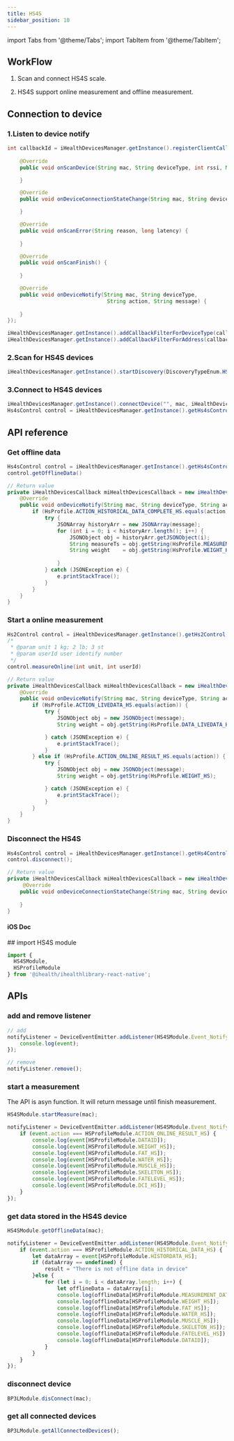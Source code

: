 ```yaml
---
title: HS4S
sidebar_position: 10
---
```


import Tabs from '@theme/Tabs';
import TabItem from '@theme/TabItem';

<Tabs>
  <TabItem value="android" label="Android" default>

## WorkFlow

1. Scan and connect HS4S scale.

2. HS4S support online measurement and offline measurement.

## Connection to device

### 1.Listen to device notify

```java
int callbackId = iHealthDevicesManager.getInstance().registerClientCallback(new iHealthDevicesCallback() {
    
    @Override
    public void onScanDevice(String mac, String deviceType, int rssi, Map manufactorData) {

    }

    @Override
    public void onDeviceConnectionStateChange(String mac, String deviceType, int status, int errorID, Map manufactorData) {

    }

    @Override
    public void onScanError(String reason, long latency) {
        
    }

    @Override
    public void onScanFinish() {
       
    }

    @Override
    public void onDeviceNotify(String mac, String deviceType,
                                String action, String message) {
                                    
    }
});

iHealthDevicesManager.getInstance().addCallbackFilterForDeviceType(callbackId, iHealthDevicesManager.TYPE_HS4S);
iHealthDevicesManager.getInstance().addCallbackFilterForAddress(callbackId, String... macs)
```

### 2.Scan for HS4S devices

```java
iHealthDevicesManager.getInstance().startDiscovery(DiscoveryTypeEnum.HS4);
```

### 3.Connect to HS4S devices

```java
iHealthDevicesManager.getInstance().connectDevice("", mac, iHealthDevicesManager.TYPE_HS4S)
Hs4sControl control = iHealthDevicesManager.getInstance().getHs4sControl(mDeviceMac);
```

## API reference

### Get offline data

```java
Hs4sControl control = iHealthDevicesManager.getInstance().getHs4sControl(mDeviceMac);
control.getOfflineData() 
```

```java
// Return value
private iHealthDevicesCallback miHealthDevicesCallback = new iHealthDevicesCallback() {
    @Override
    public void onDeviceNotify(String mac, String deviceType, String action, String message) {
        if (HsProfile.ACTION_HISTORICAL_DATA_COMPLETE_HS.equals(action)) {
            try {
                JSONArray historyArr = new JSONArray(message);
                for (int i = 0; i < historyArr.length(); i++) {
                    JSONObject obj = historyArr.getJSONObject(i);
                    String measureTs = obj.getString(HsProfile.MEASUREMENT_DATE_HS);
                    String weight    = obj.getString(HsProfile.WEIGHT_HS);
                 
                }
            } catch (JSONException e) {
                e.printStackTrace();
            }
        }
    } 
}
```

### Start a online measurement

```java
Hs2Control control = iHealthDevicesManager.getInstance().getHs2Control(mDeviceMac);
/*
 * @param unit 1 kg; 2 lb; 3 st
 * @param userId user identify number
 */
control.measureOnline(int unit, int userId)
```

```java
// Return value
private iHealthDevicesCallback miHealthDevicesCallback = new iHealthDevicesCallback() {
    @Override
    public void onDeviceNotify(String mac, String deviceType, String action, String message) {
        if (HsProfile.ACTION_LIVEDATA_HS.equals(action)) {
            try {
                JSONObject obj = new JSONObject(message);
                String weight = obj.getString(HsProfile.DATA_LIVEDATA_HSWEIGHT);

            } catch (JSONException e) {
                e.printStackTrace();
            }
        } else if (HsProfile.ACTION_ONLINE_RESULT_HS.equals(action)) {
            try {
                JSONObject obj = new JSONObject(message);
                String weight = obj.getString(HsProfile.WEIGHT_HS);

            } catch (JSONException e) {
                e.printStackTrace();
            }
        } 
    }
}
```

### Disconnect the HS4S

```java
Hs4sControl control = iHealthDevicesManager.getInstance().getHs4Control(mDeviceMac);
control.disconnect();
```

```java
// Return value
private iHealthDevicesCallback miHealthDevicesCallback = new iHealthDevicesCallback() {
     @Override
    public void onDeviceConnectionStateChange(String mac, String deviceType, int status, int errorID, Map manufactorData) { 
        
    }
}
```

  </TabItem>
  
  <TabItem value="ios" label="iOS">

#### iOS Doc

  </TabItem>
  
  <TabItem value="reactnative" label="React Native">
## import HS4S module

```js
import {
  HS4SModule,
  HSProfileModule
} from '@ihealth/ihealthlibrary-react-native';
```

## APIs

### add and remove listener

```js
// add
notifyListener = DeviceEventEmitter.addListener(HS4SModule.Event_Notify,  (event) => {
    console.log(event);
});

// remove
notifyListener.remove();
```

### start a measurement

The API is asyn function. It will return message until finish measurement.

```js
HS4SModule.startMeasure(mac);

notifyListener = DeviceEventEmitter.addListener(HS4SModule.Event_Notify,  (event) => {
    if (event.action === HSProfileModule.ACTION_ONLINE_RESULT_HS) {
        console.log(event[HSProfileModule.DATAID]);
        console.log(event[HSProfileModule.WEIGHT_HS]);
        console.log(event[HSProfileModule.FAT_HS]);
        console.log(event[HSProfileModule.WATER_HS]);
        console.log(event[HSProfileModule.MUSCLE_HS]);
        console.log(event[HSProfileModule.SKELETON_HS]);
        console.log(event[HSProfileModule.FATELEVEL_HS]);
        console.log(event[HSProfileModule.DCI_HS]);
    }
});
```

### get data stored in the HS4S device

```js
HS4SModule.getOfflineData(mac);

notifyListener = DeviceEventEmitter.addListener(HS4SModule.Event_Notify,  (event) => {
    if (event.action === HSProfileModule.ACTION_HISTORICAL_DATA_HS) {
        let dataArray = event[HSProfileModule.HISTORDATA_HS];
        if (dataArray == undefined) {
            result = "There is not offline data in device"
        }else {
            for (let i = 0; i < dataArray.length; i++) {
                let offlineData = dataArray[i];
                console.log(offlineData[HSProfileModule.MEASUREMENT_DATE_HS]);
                console.log(offlineData[HSProfileModule.WEIGHT_HS]);
                console.log(offlineData[HSProfileModule.FAT_HS]);
                console.log(offlineData[HSProfileModule.WATER_HS]);
                console.log(offlineData[HSProfileModule.MUSCLE_HS]);
                console.log(offlineData[HSProfileModule.SKELETON_HS]);
                console.log(offlineData[HSProfileModule.FATELEVEL_HS]);
                console.log(offlineData[HSProfileModule.DATAID]);
            }
        }
    }
});
```

### disconnect device

```js
BP3LModule.disConnect(mac);
```

### get all connected devices

```js
BP3LModule.getAllConnectedDevices();
```

  </TabItem>
</Tabs>